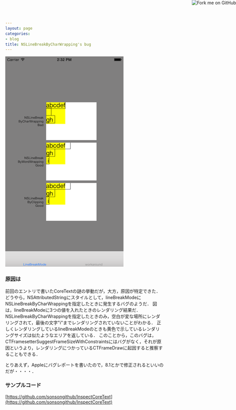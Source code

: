 ```yaml
---
layout: page
categories:
- blog
title: NSLineBreakByCharWrapping's bug
---
```


<a href="https://github.com/sonsongithub/InspectCoreText"><img style="position: absolute; top: 0; right: 0; border: 0;" src="https://camo.githubusercontent.com/365986a132ccd6a44c23a9169022c0b5c890c387/68747470733a2f2f73332e616d617a6f6e6177732e636f6d2f6769746875622f726962626f6e732f666f726b6d655f72696768745f7265645f6161303030302e706e67" alt="Fork me on GitHub" data-canonical-src="https://s3.amazonaws.com/github/ribbons/forkme_right_red_aa0000.png"></a>

![image](https://raw.githubusercontent.com/sonsongithub/InspectCoreText/master/sample.png)

### 原因は

前回のエントリで書いたCoreTextの謎の挙動だが，大方，原因が特定できた．
どうやら，NSAttributedStringにスタイルとして，lineBreakModeにNSLineBreakByCharWrappingを指定したときに発生するバグのようだ．
図は，lineBreakModeに3つの値を入れたときのレンダリング結果だ．
NSLineBreakByCharWrappingを指定したときのみ，空白が変な場所にレンダリングされて，最後の文字"i"までレンダリングされていないことがわかる．
正しくレンダリングしているlineBreakModeのときも黄色で示しているレンダリングサイズは似たようなエリアを返している．
このことから，このバグは，CTFramesetterSuggestFrameSizeWithConstraintsにはバグがなく，それが原因というより，レンダリングにつかっているCTFrameDrawに起因すると推察することもできる．

とりあえず，Appleにバグレポートを書いたので，8.1とかで修正されるといいのだが・・・・．

### サンプルコード

[https://github.com/sonsongithub/InspectCoreText](https://github.com/sonsongithub/InspectCoreText)